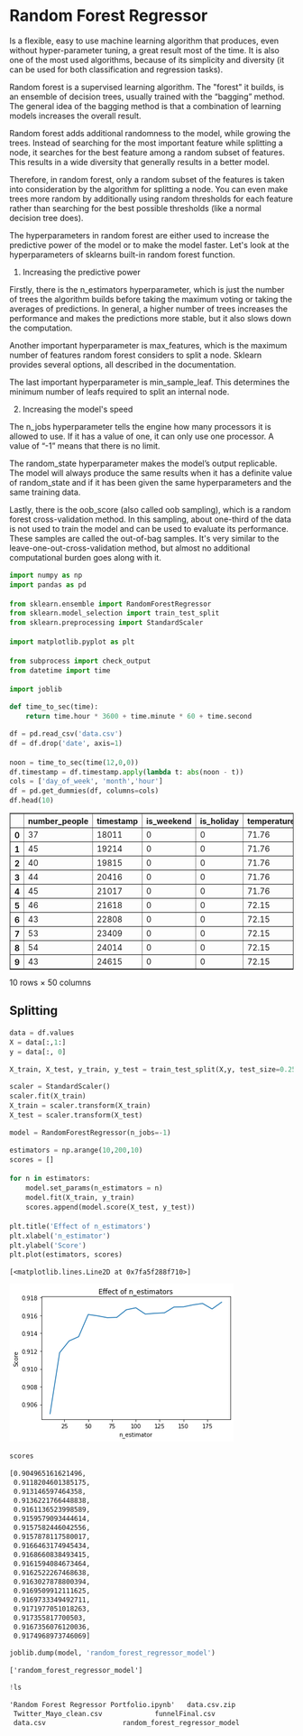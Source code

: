 
# Random Forest Regressor
Is a flexible, easy to use machine learning algorithm that produces, even without hyper-parameter tuning, a great result most of the time. It is also one of the most used algorithms, because of its simplicity and diversity (it can be used for both classification and regression tasks). 

Random forest is a supervised learning algorithm. The "forest" it builds, is an ensemble of decision trees, usually trained with the “bagging” method. The general idea of the bagging method is that a combination of learning models increases the overall result.

Random forest adds additional randomness to the model, while growing the trees. Instead of searching for the most important feature while splitting a node, it searches for the best feature among a random subset of features. This results in a wide diversity that generally results in a better model.

Therefore, in random forest, only a random subset of the features is taken into consideration by the algorithm for splitting a node. You can even make trees more random by additionally using random thresholds for each feature rather than searching for the best possible thresholds (like a normal decision tree does).

The hyperparameters in random forest are either used to increase the predictive power of the model or to make the model faster. Let's look at the hyperparameters of sklearns built-in random forest function.

1. Increasing the predictive power

Firstly, there is the n_estimators hyperparameter, which is just the number of trees the algorithm builds before taking the maximum voting or taking the averages of predictions. In general, a higher number of trees increases the performance and makes the predictions more stable, but it also slows down the computation.

Another important hyperparameter is max_features, which is the maximum number of features random forest considers to split a node. Sklearn provides several options, all described in the documentation.

The last important hyperparameter is min_sample_leaf. This determines the minimum number of leafs required to split an internal node.

2. Increasing the model's speed

The n_jobs hyperparameter tells the engine how many processors it is allowed to use. If it has a value of one, it can only use one processor. A value of “-1” means that there is no limit.

The random_state hyperparameter makes the model’s output replicable. The model will always produce the same results when it has a definite value of random_state and if it has been given the same hyperparameters and the same training data.

Lastly, there is the oob_score (also called oob sampling), which is a random forest cross-validation method. In this sampling, about one-third of the data is not used to train the model and can be used to evaluate its performance. These samples are called the out-of-bag samples. It's very similar to the leave-one-out-cross-validation method, but almost no additional computational burden goes along with it.


```python
import numpy as np
import pandas as pd

from sklearn.ensemble import RandomForestRegressor
from sklearn.model_selection import train_test_split
from sklearn.preprocessing import StandardScaler

import matplotlib.pyplot as plt

from subprocess import check_output
from datetime import time

import joblib
```


```python
def time_to_sec(time):
    return time.hour * 3600 + time.minute * 60 + time.second
```


```python
df = pd.read_csv('data.csv')
df = df.drop('date', axis=1)

noon = time_to_sec(time(12,0,0))
df.timestamp = df.timestamp.apply(lambda t: abs(noon - t))
cols = ['day_of_week', 'month','hour']
df = pd.get_dummies(df, columns=cols)
df.head(10)
```




<div>
<style scoped>
    .dataframe tbody tr th:only-of-type {
        vertical-align: middle;
    }

    .dataframe tbody tr th {
        vertical-align: top;
    }

    .dataframe thead th {
        text-align: right;
    }
</style>
<table border="1" class="dataframe">
  <thead>
    <tr style="text-align: right;">
      <th></th>
      <th>number_people</th>
      <th>timestamp</th>
      <th>is_weekend</th>
      <th>is_holiday</th>
      <th>temperature</th>
      <th>is_start_of_semester</th>
      <th>is_during_semester</th>
      <th>day_of_week_0</th>
      <th>day_of_week_1</th>
      <th>day_of_week_2</th>
      <th>...</th>
      <th>hour_14</th>
      <th>hour_15</th>
      <th>hour_16</th>
      <th>hour_17</th>
      <th>hour_18</th>
      <th>hour_19</th>
      <th>hour_20</th>
      <th>hour_21</th>
      <th>hour_22</th>
      <th>hour_23</th>
    </tr>
  </thead>
  <tbody>
    <tr>
      <th>0</th>
      <td>37</td>
      <td>18011</td>
      <td>0</td>
      <td>0</td>
      <td>71.76</td>
      <td>0</td>
      <td>0</td>
      <td>0</td>
      <td>0</td>
      <td>0</td>
      <td>...</td>
      <td>0</td>
      <td>0</td>
      <td>0</td>
      <td>1</td>
      <td>0</td>
      <td>0</td>
      <td>0</td>
      <td>0</td>
      <td>0</td>
      <td>0</td>
    </tr>
    <tr>
      <th>1</th>
      <td>45</td>
      <td>19214</td>
      <td>0</td>
      <td>0</td>
      <td>71.76</td>
      <td>0</td>
      <td>0</td>
      <td>0</td>
      <td>0</td>
      <td>0</td>
      <td>...</td>
      <td>0</td>
      <td>0</td>
      <td>0</td>
      <td>1</td>
      <td>0</td>
      <td>0</td>
      <td>0</td>
      <td>0</td>
      <td>0</td>
      <td>0</td>
    </tr>
    <tr>
      <th>2</th>
      <td>40</td>
      <td>19815</td>
      <td>0</td>
      <td>0</td>
      <td>71.76</td>
      <td>0</td>
      <td>0</td>
      <td>0</td>
      <td>0</td>
      <td>0</td>
      <td>...</td>
      <td>0</td>
      <td>0</td>
      <td>0</td>
      <td>1</td>
      <td>0</td>
      <td>0</td>
      <td>0</td>
      <td>0</td>
      <td>0</td>
      <td>0</td>
    </tr>
    <tr>
      <th>3</th>
      <td>44</td>
      <td>20416</td>
      <td>0</td>
      <td>0</td>
      <td>71.76</td>
      <td>0</td>
      <td>0</td>
      <td>0</td>
      <td>0</td>
      <td>0</td>
      <td>...</td>
      <td>0</td>
      <td>0</td>
      <td>0</td>
      <td>1</td>
      <td>0</td>
      <td>0</td>
      <td>0</td>
      <td>0</td>
      <td>0</td>
      <td>0</td>
    </tr>
    <tr>
      <th>4</th>
      <td>45</td>
      <td>21017</td>
      <td>0</td>
      <td>0</td>
      <td>71.76</td>
      <td>0</td>
      <td>0</td>
      <td>0</td>
      <td>0</td>
      <td>0</td>
      <td>...</td>
      <td>0</td>
      <td>0</td>
      <td>0</td>
      <td>1</td>
      <td>0</td>
      <td>0</td>
      <td>0</td>
      <td>0</td>
      <td>0</td>
      <td>0</td>
    </tr>
    <tr>
      <th>5</th>
      <td>46</td>
      <td>21618</td>
      <td>0</td>
      <td>0</td>
      <td>72.15</td>
      <td>0</td>
      <td>0</td>
      <td>0</td>
      <td>0</td>
      <td>0</td>
      <td>...</td>
      <td>0</td>
      <td>0</td>
      <td>0</td>
      <td>0</td>
      <td>1</td>
      <td>0</td>
      <td>0</td>
      <td>0</td>
      <td>0</td>
      <td>0</td>
    </tr>
    <tr>
      <th>6</th>
      <td>43</td>
      <td>22808</td>
      <td>0</td>
      <td>0</td>
      <td>72.15</td>
      <td>0</td>
      <td>0</td>
      <td>0</td>
      <td>0</td>
      <td>0</td>
      <td>...</td>
      <td>0</td>
      <td>0</td>
      <td>0</td>
      <td>0</td>
      <td>1</td>
      <td>0</td>
      <td>0</td>
      <td>0</td>
      <td>0</td>
      <td>0</td>
    </tr>
    <tr>
      <th>7</th>
      <td>53</td>
      <td>23409</td>
      <td>0</td>
      <td>0</td>
      <td>72.15</td>
      <td>0</td>
      <td>0</td>
      <td>0</td>
      <td>0</td>
      <td>0</td>
      <td>...</td>
      <td>0</td>
      <td>0</td>
      <td>0</td>
      <td>0</td>
      <td>1</td>
      <td>0</td>
      <td>0</td>
      <td>0</td>
      <td>0</td>
      <td>0</td>
    </tr>
    <tr>
      <th>8</th>
      <td>54</td>
      <td>24014</td>
      <td>0</td>
      <td>0</td>
      <td>72.15</td>
      <td>0</td>
      <td>0</td>
      <td>0</td>
      <td>0</td>
      <td>0</td>
      <td>...</td>
      <td>0</td>
      <td>0</td>
      <td>0</td>
      <td>0</td>
      <td>1</td>
      <td>0</td>
      <td>0</td>
      <td>0</td>
      <td>0</td>
      <td>0</td>
    </tr>
    <tr>
      <th>9</th>
      <td>43</td>
      <td>24615</td>
      <td>0</td>
      <td>0</td>
      <td>72.15</td>
      <td>0</td>
      <td>0</td>
      <td>0</td>
      <td>0</td>
      <td>0</td>
      <td>...</td>
      <td>0</td>
      <td>0</td>
      <td>0</td>
      <td>0</td>
      <td>1</td>
      <td>0</td>
      <td>0</td>
      <td>0</td>
      <td>0</td>
      <td>0</td>
    </tr>
  </tbody>
</table>
<p>10 rows × 50 columns</p>
</div>



## Splitting


```python
data = df.values
X = data[:,1:]
y = data[:, 0]
```


```python
X_train, X_test, y_train, y_test = train_test_split(X,y, test_size=0.25, random_state=42)
```


```python
scaler = StandardScaler()
scaler.fit(X_train)
X_train = scaler.transform(X_train)
X_test = scaler.transform(X_test)
```


```python
model = RandomForestRegressor(n_jobs=-1)
```


```python
estimators = np.arange(10,200,10)
scores = []

for n in estimators:
    model.set_params(n_estimators = n)
    model.fit(X_train, y_train)
    scores.append(model.score(X_test, y_test))
    
plt.title('Effect of n_estimators')
plt.xlabel('n_estimator')
plt.ylabel('Score')
plt.plot(estimators, scores)
```




    [<matplotlib.lines.Line2D at 0x7fa5f288f710>]




![png](output_9_1.png)



```python
scores
```




    [0.904965161621496,
     0.9118204601385175,
     0.913146597464358,
     0.9136221766448838,
     0.9161136523998589,
     0.9159579093444614,
     0.9157582446042556,
     0.9157878117580017,
     0.9166463174945434,
     0.9168660838493415,
     0.9161594084673464,
     0.9162522267468638,
     0.9163027878800394,
     0.9169509912111625,
     0.9169733349492711,
     0.9171977051018263,
     0.917355817700503,
     0.9167356076120036,
     0.9174968973746069]




```python
joblib.dump(model, 'random_forest_regressor_model')
```




    ['random_forest_regressor_model']




```python
!ls
```

    'Random Forest Regressor Portfolio.ipynb'   data.csv.zip
     Twitter_Mayo_clean.csv			    funnelFinal.csv
     data.csv				    random_forest_regressor_model

